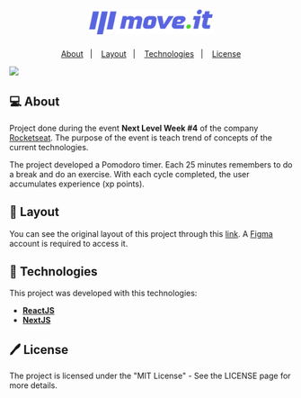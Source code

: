 <h1 align="center">
  <img alt="moveit" title="moveit" src="public/logo-full.svg" width="220px" />
</h1>

<p align="center">
 <a href="#-about">About</a>&nbsp;&nbsp;&nbsp;|&nbsp;&nbsp;&nbsp; 
 <a href="#-layout">Layout</a>&nbsp;&nbsp;&nbsp;|&nbsp;&nbsp;&nbsp;
 <a href="#-tech">Technologies</a>&nbsp;&nbsp;&nbsp;|&nbsp;&nbsp;&nbsp;
 <a href="#-license">License</a>
</p>

<img src="./assets/dev-readme.png" />

## 💻 About

Project done during the event <strong>Next Level Week #4</strong> of the company <a href="http://app.rocketseat.com.br">Rocketseat</a>. The purpose of the event is teach trend of concepts of the current technologies.

The project developed a Pomodoro timer. Each 25 minutes remembers to do a break and do an exercise. With each cycle completed, the user accumulates experience (xp points).

## 🎨 Layout
  
You can see the original layout of this project through this <a href="https://www.figma.com/file/ge20pu3ofMOKoliUyKx1Nl/Move.it-1.0/" alt="Link para o layout">link</a>. 
A <a href="https://figma.com/" alt="Homepage do Figma">Figma</a> account is required to access it.

## 🚀 Technologies
This project was developed with this technologies:

- **[ReactJS](https://developer.mozilla.org/en-US/docs/Glossary/HTML)**
- **[NextJS](https://sass-lang.com/documentation/syntax)**

## 🖊️ License

The project is licensed under the "MIT License" - See the LICENSE page for more details.
